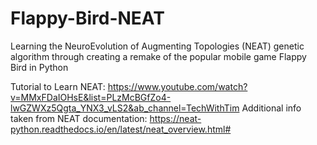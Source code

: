 # Flappy-Bird-NEAT
Learning the NeuroEvolution of Augmenting Topologies (NEAT) genetic algorithm through creating a remake of the popular mobile game Flappy Bird in Python

Tutorial to Learn NEAT: https://www.youtube.com/watch?v=MMxFDaIOHsE&list=PLzMcBGfZo4-lwGZWXz5Qgta_YNX3_vLS2&ab_channel=TechWithTim
Additional info taken from NEAT documentation: https://neat-python.readthedocs.io/en/latest/neat_overview.html#